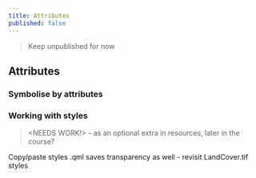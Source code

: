 ```yaml
---
title: Attributes
published: false
---
```


> Keep unpublished for now

## Attributes

### Symbolise by attributes


### Working with styles

> <NEEDS WORK!> - as an optional extra in resources, later in the course?

Copy/paste styles
.qml saves transparency as well - revisit LandCover.tif styles



